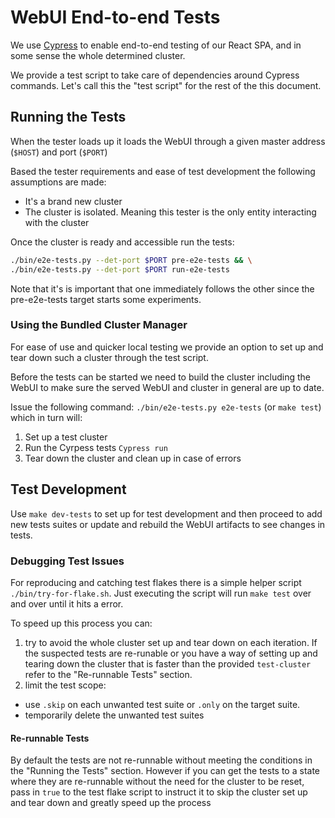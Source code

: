 # WebUI End-to-end Tests

We use [Cypress](https://www.cypress.io/) to enable end-to-end testing of our
React SPA, and in some sense the whole determined cluster.

We provide a test script to take care of dependencies around Cypress commands.
Let's call this the "test script" for the rest of the this document.

## Running the Tests

When the tester loads up it loads the WebUI through a given master address
(`$HOST`) and port (`$PORT`)

Based the tester requirements and ease of test development the following
assumptions are made:

- It's a brand new cluster
- The cluster is isolated. Meaning this tester is the only entity interacting
with the cluster

Once the cluster is ready and accessible run the tests:

```bash
./bin/e2e-tests.py --det-port $PORT pre-e2e-tests && \
./bin/e2e-tests.py --det-port $PORT run-e2e-tests
```

Note that it's is important that one immediately follows the other since the
pre-e2e-tests target starts some experiments.

### Using the Bundled Cluster Manager

For ease of use and quicker local testing we provide an option to set up and
tear down such a cluster through the test script.

Before the tests can be started we need to build the cluster including the WebUI
to make sure the served WebUI and cluster in general are up to date.

Issue the following command:
`./bin/e2e-tests.py e2e-tests` (or `make test`) which in turn will:

1. Set up a test cluster
2. Run the Cyrpess tests `Cypress run`
3. Tear down the cluster and clean up in case of errors

## Test Development

Use `make dev-tests` to set up for test development and then proceed to add new
tests suites or update and rebuild the WebUI artifacts to see changes in tests.

### Debugging Test Issues

For reproducing and catching test flakes there is a simple helper script `./bin/try-for-flake.sh`.
Just executing the script will run `make test` over and over until it hits a error.

To speed up this process you can:

1. try to avoid the whole cluster set up and tear down on each iteration. If the suspected tests are
re-runable or you have a way of setting up and tearing down the cluster that is faster than the provided
`test-cluster` refer to the "Re-runnable Tests" section.
2. limit the test scope:
  - use `.skip` on each unwanted test suite or `.only` on the target suite.
  - temporarily delete the unwanted test suites

#### Re-runnable Tests

By default the tests are not re-runnable without meeting the conditions in the "Running the Tests" section.
However if you can get the tests to a state where they are re-runnable without the need for the cluster to be
reset, pass in `true` to the test flake script to instruct it to skip the cluster set up and tear down and
greatly speed up the process

